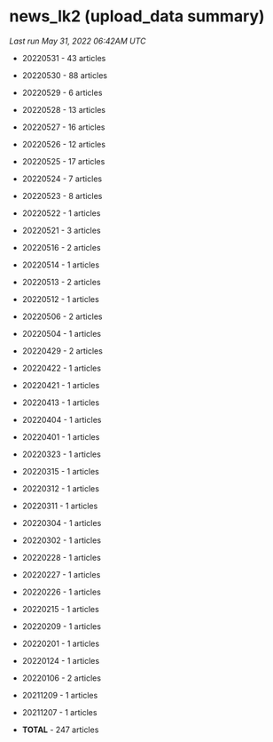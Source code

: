 # news_lk2 (upload_data summary)

*Last run May 31, 2022 06:42AM UTC*

* 20220531 - 43 articles

* 20220530 - 88 articles

* 20220529 - 6 articles

* 20220528 - 13 articles

* 20220527 - 16 articles

* 20220526 - 12 articles

* 20220525 - 17 articles

* 20220524 - 7 articles

* 20220523 - 8 articles

* 20220522 - 1 articles

* 20220521 - 3 articles

* 20220516 - 2 articles

* 20220514 - 1 articles

* 20220513 - 2 articles

* 20220512 - 1 articles

* 20220506 - 2 articles

* 20220504 - 1 articles

* 20220429 - 2 articles

* 20220422 - 1 articles

* 20220421 - 1 articles

* 20220413 - 1 articles

* 20220404 - 1 articles

* 20220401 - 1 articles

* 20220323 - 1 articles

* 20220315 - 1 articles

* 20220312 - 1 articles

* 20220311 - 1 articles

* 20220304 - 1 articles

* 20220302 - 1 articles

* 20220228 - 1 articles

* 20220227 - 1 articles

* 20220226 - 1 articles

* 20220215 - 1 articles

* 20220209 - 1 articles

* 20220201 - 1 articles

* 20220124 - 1 articles

* 20220106 - 2 articles

* 20211209 - 1 articles

* 20211207 - 1 articles

* **TOTAL** - 247 articles